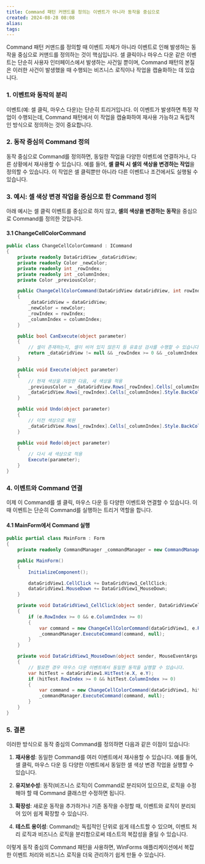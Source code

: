 ```yaml
---
title: Command 패턴 커맨드를 정의는 이벤트가 아니라 동작을 중심으로
created: 2024-08-28 08:08
alias:
tags:
---
```

Command 패턴 커맨드를 정의할 때 
이벤트 자체가 아니라 이벤트로 인해 발생하는 동작을 중심으로 커맨드를 정의하는 것이 핵심입니다. 
셀 클릭이나 마우스 다운 같은 이벤트는 단순히 사용자 인터페이스에서 발생하는 사건일 뿐이며, Command 패턴의 본질은 이러한 사건이 발생했을 때 수행되는 비즈니스 로직이나 작업을 캡슐화하는 데 있습니다.
### 1. **이벤트와 동작의 분리**

이벤트(예: 셀 클릭, 마우스 다운)는 단순히 트리거입니다. 이 이벤트가 발생하면 특정 작업이 수행되는데, Command 패턴에서 이 작업을 캡슐화하여 재사용 가능하고 독립적인 방식으로 정의하는 것이 중요합니다.

### 2. **동작 중심의 Command 정의**

동작 중심으로 Command를 정의하면, 동일한 작업을 다양한 이벤트에 연결하거나, 다른 상황에서 재사용할 수 있습니다. 예를 들어, **셀 클릭 시 셀의 색상을 변경하는 작업**을 정의할 수 있습니다. 이 작업은 셀 클릭뿐만 아니라 다른 이벤트나 조건에서도 실행될 수 있습니다.

### 3. **예시: 셀 색상 변경 작업을 중심으로 한 Command 정의**

아래 예시는 셀 클릭 이벤트를 중심으로 하지 않고, **셀의 색상을 변경하는 동작**을 중심으로 Command를 정의한 것입니다.

#### 3.1 **ChangeCellColorCommand**

```csharp
public class ChangeCellColorCommand : ICommand
{
    private readonly DataGridView _dataGridView;
    private readonly Color _newColor;
    private readonly int _rowIndex;
    private readonly int _columnIndex;
    private Color _previousColor;

    public ChangeCellColorCommand(DataGridView dataGridView, int rowIndex, int columnIndex, Color newColor)
    {
        _dataGridView = dataGridView;
        _newColor = newColor;
        _rowIndex = rowIndex;
        _columnIndex = columnIndex;
    }

    public bool CanExecute(object parameter)
    {
        // 셀이 존재하는지, 셀이 비어 있지 않은지 등 유효성 검사를 수행할 수 있습니다.
        return _dataGridView != null && _rowIndex >= 0 && _columnIndex >= 0;
    }

    public void Execute(object parameter)
    {
        // 현재 색상을 저장한 다음, 새 색상을 적용
        _previousColor = _dataGridView.Rows[_rowIndex].Cells[_columnIndex].Style.BackColor;
        _dataGridView.Rows[_rowIndex].Cells[_columnIndex].Style.BackColor = _newColor;
    }

    public void Undo(object parameter)
    {
        // 이전 색상으로 복원
        _dataGridView.Rows[_rowIndex].Cells[_columnIndex].Style.BackColor = _previousColor;
    }

    public void Redo(object parameter)
    {
        // 다시 새 색상으로 적용
        Execute(parameter);
    }
}
```

### 4. **이벤트와 Command 연결**

이제 이 Command를 셀 클릭, 마우스 다운 등 다양한 이벤트와 연결할 수 있습니다. 이때 이벤트는 단순히 Command를 실행하는 트리거 역할을 합니다.

#### 4.1 MainForm에서 Command 실행

```csharp
public partial class MainForm : Form
{
    private readonly CommandManager _commandManager = new CommandManager();

    public MainForm()
    {
        InitializeComponent();

        dataGridView1.CellClick += DataGridView1_CellClick;
        dataGridView1.MouseDown += DataGridView1_MouseDown;
    }

    private void DataGridView1_CellClick(object sender, DataGridViewCellEventArgs e)
    {
        if (e.RowIndex >= 0 && e.ColumnIndex >= 0)
        {
            var command = new ChangeCellColorCommand(dataGridView1, e.RowIndex, e.ColumnIndex, Color.Yellow);
            _commandManager.ExecuteCommand(command, null);
        }
    }

    private void DataGridView1_MouseDown(object sender, MouseEventArgs e)
    {
        // 필요한 경우 마우스 다운 이벤트에서 동일한 동작을 실행할 수 있습니다.
        var hitTest = dataGridView1.HitTest(e.X, e.Y);
        if (hitTest.RowIndex >= 0 && hitTest.ColumnIndex >= 0)
        {
            var command = new ChangeCellColorCommand(dataGridView1, hitTest.RowIndex, hitTest.ColumnIndex, Color.Red);
            _commandManager.ExecuteCommand(command, null);
        }
    }
}
```

### 5. **결론**

이러한 방식으로 동작 중심의 Command를 정의하면 다음과 같은 이점이 있습니다:

1. **재사용성**: 동일한 Command를 여러 이벤트에서 재사용할 수 있습니다. 예를 들어, 셀 클릭, 마우스 다운 등 다양한 이벤트에서 동일한 셀 색상 변경 작업을 실행할 수 있습니다.
   
2. **유지보수성**: 동작(비즈니스 로직)이 Command로 분리되어 있으므로, 로직을 수정해야 할 때 Command 클래스만 수정하면 됩니다.

3. **확장성**: 새로운 동작을 추가하거나 기존 동작을 수정할 때, 이벤트와 로직이 분리되어 있어 쉽게 확장할 수 있습니다.

4. **테스트 용이성**: Command는 독립적인 단위로 쉽게 테스트할 수 있으며, 이벤트 처리 로직과 비즈니스 로직을 분리함으로써 테스트의 복잡성을 줄일 수 있습니다.

이렇게 동작 중심의 Command 패턴을 사용하면, WinForms 애플리케이션에서 복잡한 이벤트 처리와 비즈니스 로직을 더욱 관리하기 쉽게 만들 수 있습니다.


